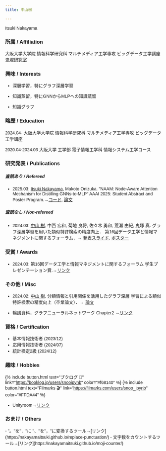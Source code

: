 ```yaml
---
title: 中山樹

---
```


<!-- フォントの指定 -->
<style>
    body {
        font-family: 'Arial', sans-serif;
    }
</style>

Itsuki Nakayama

<div id="top"></div>

<h3> 所属 / Affiliation </h3>

大阪大学大学院 情報科学研究科 マルチメディア工学専攻 ビッグデータ工学講座 [鬼塚研究室](http://www-bigdata.ist.osaka-u.ac.jp/ja/home/)

<h3> 興味 / Interests </h3>

- 深層学習，特にグラフ深層学習

- 知識蒸留，特にGNNからMLPへの知識蒸留

- 知識グラフ

<!-- - 対照学習，ネガティブサンプリング -->
<!-- - 情報検索 -->
<!-- - 説明可能性 -->

<h3> 略歴 / Education </h3>

2024.04- 大阪大学大学院 情報科学研究科 マルチメディア工学専攻 ビッグデータ工学講座

2020.04-2024.03 大阪大学 工学部 電子情報工学科 情報システム工学コース



<h3> 研究発表 / Publications </h3>

<h5> 査読あり / Refereed </h5>

- 2025.03: <u> Itsuki Nakayama</u>, Makoto Onizuka. "NAAM: Node-Aware Attention Mechanism for Distilling GNNs-to-MLP" AAAI 2025: Student Abstract and Poster Program.→[コード](https://github.com/NakayamaItsuki/NAAM), [論文](https://drive.google.com/file/d/1Xkc70kY23vuR16RYqSzqJMvImiz9DlwP/view?usp=sharing)

<h5> 査読なし / Non-refereed </h5>

- 2024.03: <u>中山 樹</u>, 中西 宏和, 菊地 良将, 佐々木 勇和, 荒瀬 由紀, 鬼塚 真. グラフ深層学習を用いた類似特許検索の精度向上． 第16回データ工学と情報マネジメントに関するフォーラム．→ <!-- [pdf]() --> [発表スライド](https://drive.google.com/file/d/1Hujd6uSkedBZlI3LV_88Pt50sRg_UafN/view), [ポスター](https://drive.google.com/file/d/1qjrzgpG_kqRqEB6M_li-x8iJba9POnbV/view?usp=sharing)

<h3> 受賞 / Awards </h3>

- 2024.03: 第16回データ工学と情報マネジメントに関するフォーラム 学生プレゼンテーション賞.→[リンク](https://confit.atlas.jp/guide/event/deim2024/static/awards#:~:text=%E3%82%B0%E3%83%A9%E3%83%95%E6%B7%B1%E5%B1%A4%E5%AD%A6%E7%BF%92%E3%82%92%E7%94%A8%E3%81%84%E3%81%9F%E9%A1%9E%E4%BC%BC%E7%89%B9%E8%A8%B1%E6%A4%9C%E7%B4%A2%E3%81%AE%E7%B2%BE%E5%BA%A6%E5%90%91%E4%B8%8A)


<h3> その他 / Misc </h3>

- 2024.02: <u>中山 樹</u>, 分類情報と引用関係を活用したグラフ深層
学習による類似特許検索の精度向上（卒業論文）．→ [論文](https://drive.google.com/file/d/12YrhJGm8Hgd5CGzaAE1e1m2fOoWb5Gc3/view?usp=drive_link)


- 輪講資料，グラフニューラルネットワーク Chapter2 →[リンク](https://speakerdeck.com/snoo_py/gurahulun-jiang-gurahuniyurarunetutowaku-chapter2-zhun-bei)


<h3> 資格 / Certification </h3>

- 基本情報技術者 (2023/12)
- 応用情報技術者 (2024/07)
- 統計検定2級 (2024/12)

<h3> 趣味 / Hobbies </h3>

{% include button.html text="ブクログ 📕" link="https://booklog.jp/users/snooipynb" color="#f68140" %} {% include button.html text="Filmarks 🎬" link="https://filmarks.com/users/snoo_ipynb" color="#FFDA44" %} 
- Unityroom→[リンク](https://unityroom.com/users/goromanji)

<h3> おまけ / Others </h3>
- "。"を"．"に "、"を"，"に変換するツール→[リンク](https://nakayamaitsuki.github.io/replace-punctuation/)
- 文字数をカウントするツール→[リンク](https://nakayamaitsuki.github.io/moji-counter/)

